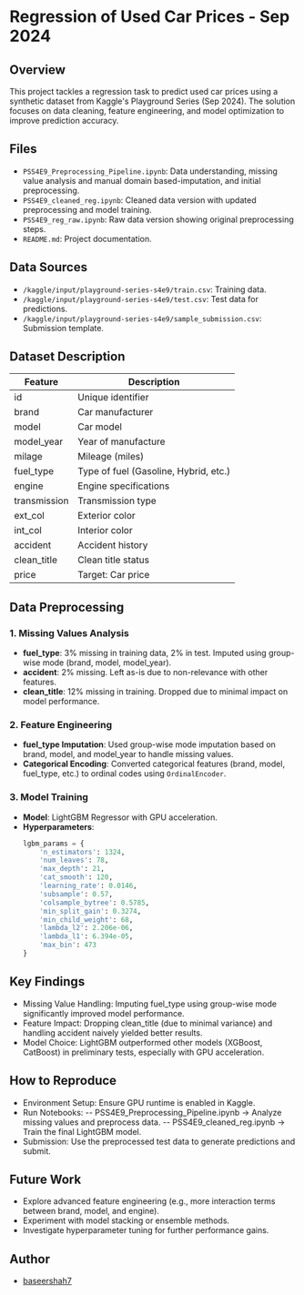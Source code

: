 # Regression of Used Car Prices - Sep 2024

## Overview
This project tackles a regression task to predict used car prices using a synthetic dataset from Kaggle's Playground Series (Sep 2024). The solution focuses on data cleaning, feature engineering, and model optimization to improve prediction accuracy.

## Files
- `PSS4E9_Preprocessing_Pipeline.ipynb`: Data understanding, missing value analysis and manual domain based-imputation, and initial preprocessing.
- `PSS4E9_cleaned_reg.ipynb`: Cleaned data version with updated preprocessing and model training.
- `PSS4E9_reg_raw.ipynb`: Raw data version showing original preprocessing steps.
- `README.md`: Project documentation.

## Data Sources
- `/kaggle/input/playground-series-s4e9/train.csv`: Training data.
- `/kaggle/input/playground-series-s4e9/test.csv`: Test data for predictions.
- `/kaggle/input/playground-series-s4e9/sample_submission.csv`: Submission template.

## Dataset Description
| Feature       | Description                          |
|---------------|--------------------------------------|
| id            | Unique identifier                    |
| brand         | Car manufacturer                     |
| model         | Car model                            |
| model_year    | Year of manufacture                  |
| milage        | Mileage (miles)                      |
| fuel_type     | Type of fuel (Gasoline, Hybrid, etc.)|
| engine        | Engine specifications                |
| transmission  | Transmission type                    |
| ext_col       | Exterior color                       |
| int_col       | Interior color                       |
| accident      | Accident history                     |
| clean_title   | Clean title status                   |
| price         | Target: Car price                    |

## Data Preprocessing

### 1. Missing Values Analysis
- **fuel_type**: 3% missing in training data, 2% in test. Imputed using group-wise mode (brand, model, model_year).
- **accident**: 2% missing. Left as-is due to non-relevance with other features.
- **clean_title**: 12% missing in training. Dropped due to minimal impact on model performance.

### 2. Feature Engineering
- **fuel_type Imputation**: Used group-wise mode imputation based on brand, model, and model_year to handle missing values.
- **Categorical Encoding**: Converted categorical features (brand, model, fuel_type, etc.) to ordinal codes using `OrdinalEncoder`.

### 3. Model Training
- **Model**: LightGBM Regressor with GPU acceleration.
- **Hyperparameters**:
  ```python
  lgbm_params = {
      'n_estimators': 1324,
      'num_leaves': 78,
      'max_depth': 21,
      'cat_smooth': 120,
      'learning_rate': 0.0146,
      'subsample': 0.57,
      'colsample_bytree': 0.5785,
      'min_split_gain': 0.3274,
      'min_child_weight': 68,
      'lambda_l2': 2.206e-06,
      'lambda_l1': 6.394e-05,
      'max_bin': 473
  }
  ```
## Key Findings
- Missing Value Handling: Imputing fuel_type using group-wise mode significantly improved model performance.
- Feature Impact: Dropping clean_title (due to minimal variance) and handling accident naively yielded better results.
- Model Choice: LightGBM outperformed other models (XGBoost, CatBoost) in preliminary tests, especially with GPU acceleration.
## How to Reproduce
- Environment Setup: Ensure GPU runtime is enabled in Kaggle.
- Run Notebooks:
-- PSS4E9_Preprocessing_Pipeline.ipynb → Analyze missing values and preprocess data.
-- PSS4E9_cleaned_reg.ipynb → Train the final LightGBM model.
- Submission: Use the preprocessed test data to generate predictions and submit.
## Future Work
- Explore advanced feature engineering (e.g., more interaction terms between brand, model, and engine).
- Experiment with model stacking or ensemble methods.
- Investigate hyperparameter tuning for further performance gains.
## Author
- [baseershah7](https://github.com/baseershah7)
